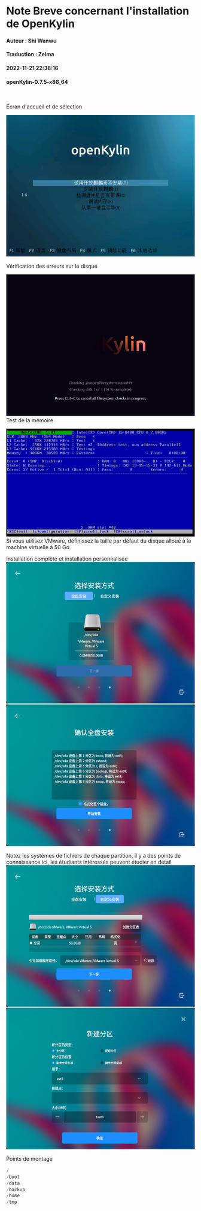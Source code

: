 # Note Breve concernant l'installation de OpenKylin
#### Auteur : Shi Wanwu
#### Traduction : Zeima
#### 2022-11-21 22:38:16

#### openKylin-0.7.5-x86_64
&emsp;

Écran d'accueil et de sélection

![image](./assets/安装过程简记/openkylin-install-1.png)

Vérification des erreurs sur le disque

![image](./assets/安装过程简记/openkylin-install-2.png)
Test de la mémoire

![image](./assets/安装过程简记/openkylin-install-3.png)
Si vous utilisez VMware, définissez la taille par défaut du disque alloué à la machine virtuelle à 50 Go

Installation complète et installation personnalisée
![image](./assets/安装过程简记/ok-install-dipar-1.png)
![image](./assets/安装过程简记/ok-install-dipar-2.png)

Notez les systèmes de fichiers de chaque partition, il y a des points de connaissance ici, les étudiants intéressés peuvent étudier en détail
![image](./assets/安装过程简记/ok-install-dipar-3.png)
![image](./assets/安装过程简记/ok-install-dipar-4.png)



Points de montage
``` c
/
/boot
/data
/backup
/home
/tmp
```
&emsp;